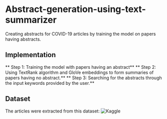 # Abstract-generation-using-text-summarizer
Creating abstracts for COVID-19 articles by training the model on papers having abstracts.

## Implementation

** Step 1: Training the model with papers having an abstract**
** Step 2: Using TextRank algorithm and GloVe embeddings to form summaries of papers having no abstract.**
** Step 3: Searching for the abstracts through the input keywords provided by the user.**


## Dataset

The articles were extracted from this dataset: ![Kaggle](https://www.kaggle.com/allen-institute-for-ai/CORD-19-research-challenge)
